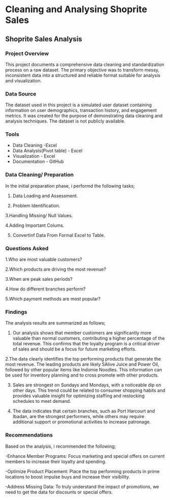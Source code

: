 # Cleaning and Analysing Shoprite Sales 
## Shoprite Sales Analysis

### Project Overview

This project documents a comprehensive data cleaning and standardization process on a raw dataset. The primary objective was to transform messy, inconsistent data into a structured and reliable format suitable for analysis and visualization.

### Data Source

The dataset used in this project is a simulated user dataset containing information on user demographics, transaction history, and engagement metrics. It was created for the purpose of demonstrating data cleaning and analysis techniques. The dataset is not publicly available.

### Tools

 - Data Cleaning -Excel
- Data Analysis(Pivot table) - Excel
- Visualization - Excel
- Documentation - GitHub

 ### Data Cleaning/ Preparation

In the initial preparation phase, i performd the following tasks;
1. Data Loading and Assessment.

2. Problem Identification.

3.Handling Missing/ Null Values.

4.Adding Important Colums.

5. Convertinf Data From Formal Excel to Table.

### Questions Asked
1.Who are most valuable customers?

2.Which products are driving the most revenue?

3.When are peak sales periods?

4.How do different branches perform?

5.Which payment methods are most popular?


### Findings

The analysis results are summarized as follows;

1. Our analysis shows that member customers are significantly more valuable than normal customers, contributing a higher percentage of the total revenue. This confirms that the loyalty program is a critical driver of sales and should be a focus for future marketing efforts.

2.The data clearly identifies the top performing products that generate the most revenue. The leading products are likely 5Alive Juice and Power Oil, followed by other popular items like Indomie Noodles. This information can be used for inventory planning and to cross promote with other products.

3. Sales are strongest on Sundays and Mondays, with a noticeable dip on other days. This trend could be related to consumer shopping habits and provides valuable insight for optimizing staffing and restocking schedules to meet demand.

4. The data indicates that certain branches, such as Port Harcourt and Ibadan, are the strongest performers, while others may require additional support or promotional activities to increase patronage.


### Recommendations

Based on the analysis, i recommended the following;

-Enhance Member Programs: Focus marketing and special offers on current members to increase their loyalty and spending.

-Optimize Product Placement: Place the top performing products in prime locations to boost impulse buys and increase their visibility.

-Address Missing Data: To truly understand the impact of promotions, we need to get the data for discounts or special offers. 
